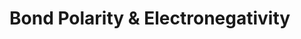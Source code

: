 <div style="float:right;margin:auto"><ebook-button title="Electronegativity" link="https://genchem.science.psu.edu/07-1-electronegativity"></ebook-button></div>

<div style="float:right;margin:auto"><ebook-button title="Bond dipoles" link="https://genchem.science.psu.edu/07-2-bond-dipoles"></ebook-button></div>




# Bond Polarity & Electronegativity

